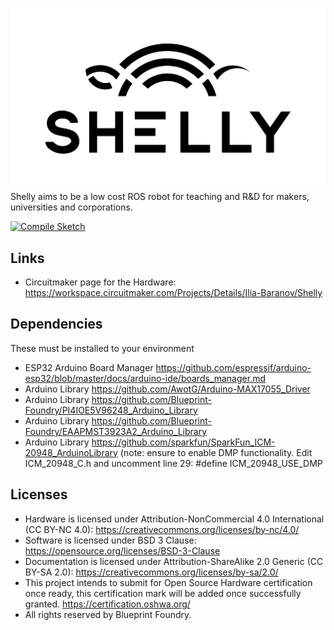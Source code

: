 ![Shelly](https://github.com/Blueprint-Foundry/Shelly/blob/main/Docs/shelly-logo-black.jpg)
Shelly aims to be a low cost ROS robot for teaching and R&amp;D for makers, universities and corporations.

[![Compile Sketch](https://github.com/Blueprint-Foundry/Shelly/actions/workflows/compile-test.yml/badge.svg)](https://github.com/Blueprint-Foundry/Shelly/actions/workflows/compile-test.yml)

## Links
* Circuitmaker page for the Hardware: https://workspace.circuitmaker.com/Projects/Details/Ilia-Baranov/Shelly

## Dependencies
These must be installed to your environment
* ESP32 Arduino Board Manager https://github.com/espressif/arduino-esp32/blob/master/docs/arduino-ide/boards_manager.md
* Arduino Library https://github.com/AwotG/Arduino-MAX17055_Driver
* Arduino Library https://github.com/Blueprint-Foundry/PI4IOE5V96248_Arduino_Library
* Arduino Library https://github.com/Blueprint-Foundry/EAAPMST3923A2_Arduino_Library
* Arduino Library https://github.com/sparkfun/SparkFun_ICM-20948_ArduinoLibrary 
(note: ensure to enable DMP functionality. Edit ICM_20948_C.h and uncomment line 29: #define ICM_20948_USE_DMP

## Licenses
* Hardware is licensed under Attribution-NonCommercial 4.0 International (CC BY-NC 4.0): https://creativecommons.org/licenses/by-nc/4.0/
* Software is licensed under BSD 3 Clause: https://opensource.org/licenses/BSD-3-Clause
* Documentation is licensed under Attribution-ShareAlike 2.0 Generic (CC BY-SA 2.0): https://creativecommons.org/licenses/by-sa/2.0/
* This project intends to submit for Open Source Hardware certification once ready, this certification mark will be added once successfully granted. https://certification.oshwa.org/
* All rights reserved by Blueprint Foundry. 
